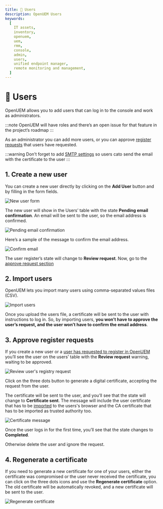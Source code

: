 ```yaml
---
title: 👥 Users
description: OpenUEM Users
keywords:
  [
    IT assets,
    inventory,
    openuem,
    uem,
    rmm,
    console,
    admin,
    users,
    unified endpoint manager,
    remote monitoring and management,
  ]
---
```


# 👥 Users

OpenUEM allows you to add users that can log in to the console and work as administrators.

:::note
OpenUEM will have roles and there’s an open issue for that feature in the project’s roadmap
:::

As an administrator you can add more users, or you can approve [register requests](/docs/04-Console/10-register.md) that users have requested.

:::warning
Don’t forget to add [SMTP settings](/docs/05-Administration/04-smtp.md) so users cato send the email with the certificate to the user
:::

## 1. Create a new user

You can create a new user directly by clicking on the **Add User** button and by filling in the form fields.

![New user form](/img/console/new_user_form.png)

The new user will show in the Users’ table with the state **Pending email confirmation**. An email will be sent to the user, so the email address is confirmed.

![Pending email confirmation](/img/console/pending_email_confirmation.png)

Here’s a sample of the message to confirm the email address.

![Confirm email](/img/console/confirm_message.png)

The user register’s state will change to **Review request**. Now, go to the [approve request section](/docs/05-Administration/01-users.md#3-approve-register-requests)

## 2. Import users

OpenUEM lets you import many users using comma-separated values files (CSV).

![Import users](/img/console/import_users.png)

Once you upload the users file, a certificate will be sent to the user with instructions to log in. So, by importing users, **you won’t have to approve the user’s request, and the user won’t have to confirm the email address**.

## 3. Approve register requests

If you create a new user or a [user has requested to register in OpenUEM](/docs/04-Console/10-register.md) you’ll see the user on the users’ table with the **Review request** warning, waiting to be approved.

![Review user's registry request](/img/console/users_review_request.png)

Click on the three dots button to generate a digital certificate, accepting the request from the user.

The certificate will be sent to the user, and you’ll see that the state will change to **Certificate sent**. The message will include the user certificate that has to be [imported](/docs/02-Installation/01-Server/04-docker.md#4-trust-in-digital-certificates-created) to the users's browser and the CA certificate that has to be imported as trusted authority too.

![Certificate message](/img/console/certificate_message.png)

Once the user logs in for the first time, you’ll see that the state changes to **Completed**.

Otherwise delete the user and ignore the request.

## 4. Regenerate a certificate

If you need to generate a new certificate for one of your users, either the certificate was compromised or the user never received the certificate, you can click on the three dots icons and use the **Regenerate certificate** option. The old certificate will be automatically revoked, and a new certificate will be sent to the user.

![Regenerate certificate](/img/console/regenerate_certificate.png)
